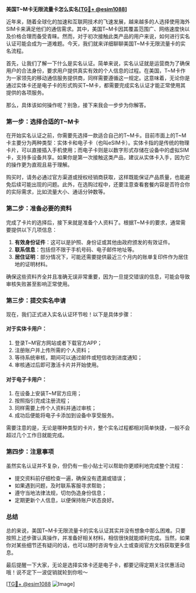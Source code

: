 **美国T~M卡无限流量卡怎么实名[[TG💪+ @esim1088](https://t.me/s/esim1088)]**

近年来，随着全球化的加速和互联网技术的飞速发展，越来越多的人选择使用海外SIM卡来满足他们的通信需求。其中，美国T~M卡因其覆盖范围广、网络速度快以及价格合理而备受青睐。然而，对于初次接触此类产品的用户来说，如何进行实名认证可能会成为一道难题。今天，我们就来详细聊聊美国T~M卡无限流量卡的实名流程。

首先，让我们了解一下什么是实名认证。简单来说，实名认证就是运营商为了确保用户的合法身份，要求用户提供真实有效的个人信息的过程。在美国，T~M卡作为一家领先的移动通信服务提供商，同样需要遵循这一规定。这意味着，无论你是通过实体卡还是电子卡的形式购买T~M卡，都需要完成实名认证才能正常使用其提供的各项服务。

那么，具体该如何操作呢？别急，接下来我会一步步为你解答。

### 第一步：选择合适的T~M卡

在开始实名认证之前，你需要先选择一款适合自己的T~M卡。目前市面上的T~M卡主要分为两种类型：实体卡和电子卡（也叫eSIM卡）。实体卡指的是传统的物理卡片，可以直接插入手机使用；而电子卡则是以数字形式存储在设备中的虚拟SIM卡，支持多设备共享。如果你是第一次接触这类产品，建议从实体卡入手，因为它的操作更为直观且易于理解。

购买时，请务必通过官方渠道或授权经销商获取，这样既能保证产品质量，也能避免后续可能出现的问题。此外，在选购过程中，还要注意查看套餐内容是否符合你的实际需求，比如流量大小、通话分钟数等。

### 第二步：准备必要的资料

完成了卡片的选择后，接下来就是准备个人资料了。根据T~M卡的要求，通常需要提供以下几项信息：

1. **有效身份证件**：这可以是护照、身份证或其他由政府颁发的有效证件。
2. **联系信息**：包括但不限于手机号码、电子邮件地址等。
3. **居住证明**：部分情况下，可能还需要提供最近三个月内的账单复印件作为居住地的证明材料。

确保这些资料齐全并且准确无误非常重要，因为一旦提交错误的信息，可能会导致审核失败甚至影响正常使用。

### 第三步：提交实名申请

现在，我们正式进入实名认证环节啦！以下是具体步骤：

#### 对于实体卡用户：
1. 登录T~M官方网站或者下载官方APP；
2. 注册账户并上传所需的个人资料；
3. 等待系统审核，期间可以通过邮件或短信收到进度通知；
4. 审核通过后即可激活卡片并开始使用。

#### 对于电子卡用户：
1. 在设备上安装T~M官方应用；
2. 按照指引完成注册流程；
3. 同样需要上传个人资料并通过审核；
4. 成功后便能将电子卡添加到设备中享受服务。

需要注意的是，无论是哪种类型的卡片，整个实名过程都相对简单快捷，一般不会超过几个工作日就能完成。

### 第四步：注意事项

虽然实名认证并不复杂，但仍有一些小贴士可以帮助你更顺利地完成整个流程：

- 提交资料前仔细检查一遍，确保没有遗漏或错误；
- 如果遇到问题，及时联系客服寻求帮助；
- 遵守当地法律法规，切勿伪造身份信息；
- 定期更新个人信息，以便保持账户状态良好。

### 总结

总的来说，美国T~M卡无限流量卡的实名认证其实并没有想象中那么困难。只要按照上述步骤认真操作，并准备好相关材料，相信很快就能顺利完成。当然，如果你对某些细节还有疑问的话，也可以随时咨询专业人士或查阅官方文档获取更多信息。

最后提醒一下大家，无论是选择实体卡还是电子卡，都要记得定期关注优惠活动哦！说不定下一波促销就轮到你啦～

[[TG💪+ @esim1088](https://t.me/s/esim1088) ![Image](https://i.postimg.cc/4NQfJmqS/Snipaste-2025-05-13-00-14-12.png)]